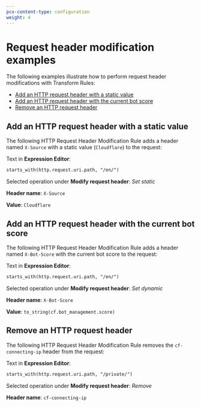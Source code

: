 ```yaml
---
pcx-content-type: configuration
weight: 4
---
```


# Request header modification examples

The following examples illustrate how to perform request header modifications with Transform Rules:

- [Add an HTTP request header with a static value](#add-an-http-request-header-with-a-static-value)
- [Add an HTTP request header with the current bot score](#add-an-http-request-header-with-the-current-bot-score)
- [Remove an HTTP request header](#remove-an-http-request-header)

## Add an HTTP request header with a static value

The following HTTP Request Header Modification Rule adds a header named `X-Source` with a static value (`Cloudflare`) to the request:

<Example>

Text in **Expression Editor**:

```txt
starts_with(http.request.uri.path, "/en/")
```

Selected operation under **Modify request header**: _Set static_

**Header name**: `X-Source`

**Value**: `Cloudflare`

</Example>

## Add an HTTP request header with the current bot score

The following HTTP Request Header Modification Rule adds a header named `X-Bot-Score` with the current bot score to the request:

<Example>

Text in **Expression Editor**:

```txt
starts_with(http.request.uri.path, "/en/")
```

Selected operation under **Modify request header**: _Set dynamic_

**Header name**: `X-Bot-Score`

**Value**: `to_string(cf.bot_management.score)`

</Example>

## Remove an HTTP request header

The following HTTP Request Header Modification Rule removes the `cf-connecting-ip` header from the request:

<Example>

Text in **Expression Editor**:

```txt
starts_with(http.request.uri.path, "/private/")
```

Selected operation under **Modify request header**: _Remove_

**Header name**: `cf-connecting-ip`

</Example>
